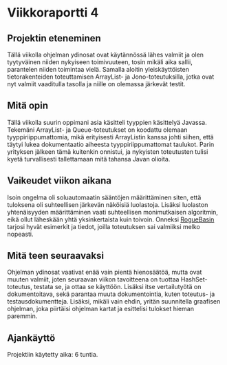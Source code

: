 # Viikkoraportti 4

## Projektin eteneminen

Tällä viikolla ohjelman ydinosat ovat käytännössä lähes valmiit ja olen tyytyväinen niiden nykyiseen
toimivuuteen, tosin mikäli aika sallii, parantelen niiden toimintaa vielä. Samalla aloitin yleiskäyttöisten
tietorakenteiden toteuttamisen ArrayList- ja Jono-toteutuksilla, jotka ovat nyt valmiit vaaditulla tasolla ja
niille on olemassa järkevät testit.

## Mitä opin

Tällä viikolla suurin oppimani asia käsitteli tyyppien käsittelyä Javassa. Tekemäni ArrayList- ja Queue-toteutukset
on koodattu olemaan tyyppiriippumattomia, mikä erityisesti ArrayListin kanssa johti siihen, että täytyi lukea
dokumentaatio aiheesta tyyppiriippumattomat taulukot. Parin yrityksen jälkeen tämä kuitenkin onnistui, ja
nykyisten toteutusten tulisi kyetä turvallisesti tallettamaan mitä tahansa Javan olioita.

## Vaikeudet viikon aikana

Isoin ongelma oli soluautomaatin sääntöjen määrittäminen siten, että tuloksena oli suhteellisen järkevän näköisiä
luolastoja. Lisäksi luolaston yhtenäisyyden määrittäminen vaati suhteellisen monimutkaisen algoritmin, eikä ollut
läheskään yhtä yksinkertaista kuin toivoin. Onneksi [RogueBasin](http://roguebasin.roguelikedevelopment.org/index.php?title=Cellular_Automata_Method_for_Generating_Random_Cave-Like_Levels)
tarjosi hyvät esimerkit ja tiedot, joilla toteutuksen sai valmiiksi melko nopeasti.

## Mitä teen seuraavaksi

Ohjelman ydinosat vaativat enää vain pientä hienosäätöä, mutta ovat muuten valmiit, joten seuraavan viikon
tavoitteena on tuottaa HashSet-toteutus, testata se, ja ottaa se käyttöön. Lisäksi itse vertailutyötä on dokumentoitava,
sekä parantaa muuta dokumentointia, kuten toteutus- ja testausdokumentteja. Lisäksi, mikäli vain ehdin, yritän suunnitella
graafisen ohjelman, joka piirtäisi ohjelman kartat ja esittelisi tulokset hieman paremmin.

## Ajankäyttö

Projektiin käytetty aika: 6 tuntia.

